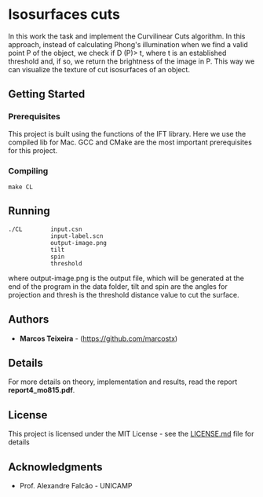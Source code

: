 # Isosurfaces cuts

In this work the task and implement the Curvilinear Cuts algorithm. In this approach, instead of calculating Phong's illumination when we find a valid point P  of the object, we check if D (P)> t, where t is an established threshold and, if so, we return the brightness of the image in P. This way we can visualize the texture of cut isosurfaces of an object.

## Getting Started

### Prerequisites

This project is built using the functions of the IFT library. Here we use the compiled lib for Mac. GCC and CMake are the most important prerequisites for this project.


### Compiling


```
make CL
```


## Running
```
./CL        input.csn
            input-label.scn
            output-image.png
            tilt
            spin
            threshold
```


where output-image.png is the output file, which will be generated at the end of the program in the data folder, tilt and spin are the angles for projection and thresh is the threshold distance value to cut the surface.


## Authors

* **Marcos Teixeira** - (https://github.com/marcostx)

## Details

For more details on theory, implementation and results, read the report  **report4_mo815.pdf**.


## License

This project is licensed under the MIT License - see the [LICENSE.md](LICENSE.md) file for details

## Acknowledgments

* Prof. Alexandre Falcão - UNICAMP
